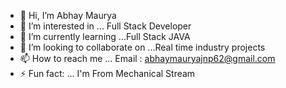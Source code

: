 - 👋 Hi, I’m Abhay Maurya 
- 👀 I’m interested in ...  Full Stack Developer
- 🌱 I’m currently learning ...Full Stack JAVA
- 💞️ I’m looking to collaborate on ...Real time industry projects 
- 📫 How to reach me ...  Email : abhaymauryajnp62@gmail.com
- ⚡ Fun fact: ...  I'm From Mechanical Stream 

<!---
abhaymaurya007/abhaymaurya007 is a ✨ special ✨ repository because its `README.md` (this file) appears on your GitHub profile.
You can click the Preview link to take a look at your changes.
--->
